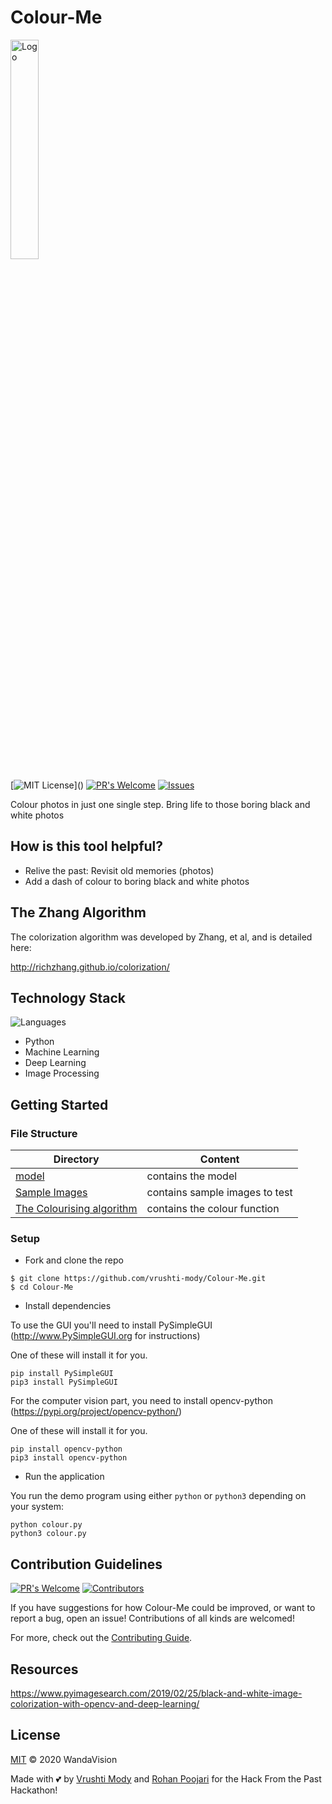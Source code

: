 # Colour-Me
<img src="https://cdn.guidingtech.com/imager/assets/2019/10/240182/black-and-white-to-color-online-fi_4d470f76dc99e18ad75087b1b8410ea9.jpg?1569946301" style="align:center" width="30%" alt="Logo">

[![MIT License](https://img.shields.io/apm/l/atomic-design-ui.svg?)]() 
[![PR's Welcome](https://img.shields.io/badge/PRs-welcome-brightgreen.svg?style=flat)](https://github.com/vrushti-mody/Colour-Me/pulls)
[![Issues](https://img.shields.io/github/issues-raw/vrushti-mody/Colour-Me)](https://github.com/vrushti-mody/Colour-Me/issues) 

Colour photos in just one single step. Bring life to those boring black and white photos

## How is this tool helpful?

- Relive the past: Revisit old memories (photos) 
- Add a dash of colour to boring black and white photos

## The Zhang Algorithm

The colorization algorithm was developed by Zhang, et al, and is detailed here:

http://richzhang.github.io/colorization/

## Technology Stack
![Languages](https://img.shields.io/github/languages/count/vrushti-mody/Colour-Me)
- Python
- Machine Learning
- Deep Learning
- Image Processing


## Getting Started

### File Structure

| Directory                                                                                         | Content                      |
| --------------------------------------------------------------------------------------------------| ---------------------------- |
| [model](https://github.com/vrushti-mody/Colour-Me/tree/master/models) | contains the model |
| [Sample Images](https://github.com/vrushti-mody/Colour-Me/tree/master/sample_images)   | contains sample images to test         |
| [The Colourising algorithm](https://github.com/vrushti-mody/Best-Surprise/tree/master/colour.py)         | contains the colour function |

### Setup

- Fork and clone the repo

```
$ git clone https://github.com/vrushti-mody/Colour-Me.git
$ cd Colour-Me
```

- Install dependencies

To use the GUI you'll need to install PySimpleGUI (http://www.PySimpleGUI.org for instructions)

One of these will install it for you.
```
pip install PySimpleGUI
pip3 install PySimpleGUI
```

For the computer vision part, you need to install opencv-python (https://pypi.org/project/opencv-python/)

One of these will install it for you.
```
pip install opencv-python
pip3 install opencv-python
```

- Run the application

You run the demo program using either `python` or `python3` depending on your system:

```
python colour.py
python3 colour.py
```

## Contribution Guidelines
[![PR's Welcome](https://img.shields.io/github/issues-pr-raw/vrushti-mody/Colour-Me)]()
[![Contributors](https://img.shields.io/github/contributors/vrushti-mody/Colour-Mee)]()

If you have suggestions for how Colour-Me could be improved, or want to report a bug, open an issue! Contributions of all kinds are welcomed!

For more, check out the [Contributing Guide](./CONTRIBUTING.md).

## Resources

https://www.pyimagesearch.com/2019/02/25/black-and-white-image-colorization-with-opencv-and-deep-learning/

## License

[MIT](LICENSE) © 2020 WandaVision

Made with 💕 by [Vrushti Mody](https://github.com/vrushti-mody) and [Rohan Poojari](https://github.com/RoRogers7) for the Hack From the Past Hackathon!






